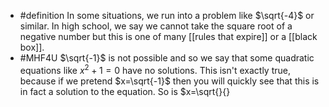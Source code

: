 - #definition In some situations, we run into a problem like $\sqrt{-4}$ or similar. In high school, we say we cannot take the square root of a negative number but this is one of many [[rules that expire]] or a [[black box]].
- #MHF4U $\sqrt{-1}$ is not possible and so we say that some quadratic equations like $x^2+1=0$ have no solutions. This isn't exactly true, because if we pretend $x=\sqrt{-1}$ then you will quickly see that this is in fact a solution to the equation. So is $x=\sqrt{}{}